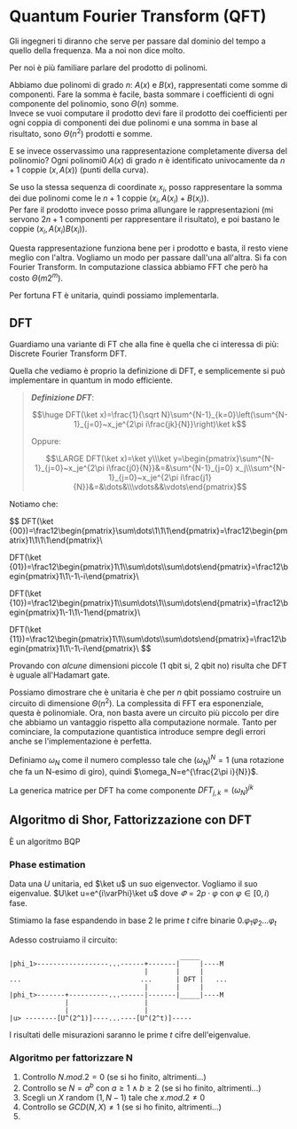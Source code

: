 # Quantum Fourier Transform (QFT)

Gli ingegneri ti diranno che serve per passare dal dominio del tempo a quello della frequenza. Ma a noi non dice molto.

Per noi è più familiare parlare del prodotto di polinomi.

Abbiamo due polinomi di grado $n$: $A(x)$ e $B(x)$, rappresentati come somme di componenti. Fare la somma è facile, basta sommare i coefficienti di ogni componente del polinomio, sono $\Theta(n)$ somme.\
Invece se vuoi computare il prodotto devi fare il prodotto dei coefficienti per ogni coppia di componenti dei due polinomi e una somma in base al risultato, sono $\Theta(n^2)$ prodotti e somme.

E se invece osservassimo una rappresentazione completamente diversa del polinomio?
Ogni polinomi0 $A(x)$ di grado $n$ è identificato univocamente da $n+1$ coppie $(x,A(x))$ (punti della curva).

Se uso la stessa sequenza di coordinate $x_i$, posso rappresentare la somma dei due polinomi come le $n+1$ coppie $(x_i,A(x_i)+B(x_i))$.\
Per fare il prodotto invece posso prima allungare le rappresentazioni (mi servono $2n+1$ componenti per rappresentare il risultato), e poi bastano le coppie $(x_i,A(x_i)B(x_i))$.

Questa rappresentazione funziona bene per i prodotto e basta, il resto viene meglio con l'altra. Vogliamo un modo per passare dall'una all'altra. Si fa con Fourier Transform. In computazione classica abbiamo FFT che però ha costo $\Theta(m2^m)$.

Per fortuna FT è unitaria, quindi possiamo implementarla.

## DFT

Guardiamo una variante di FT che alla fine è quella che ci interessa di più: Discrete Fourier Transform DFT.

Quella che vediamo è proprio la definizione di DFT, e semplicemente si può implementare in quantum in modo efficiente.

> ***Definizione DFT***:
>
> $$\huge DFT(\ket x)=\frac{1}{\sqrt N}\sum^{N-1}_{k=0}\left(\sum^{N-1}_{j=0}~x_je^{2\pi i\frac{jk}{N}}\right)\ket k$$
>
> Oppure:
> 
> $$\LARGE DFT(\ket x)=\ket y\\\ket y=\begin{pmatrix}\sum^{N-1}_{j=0}~x_je^{2\pi i\frac{j0}{N}}&=&\sum^{N-1}_{j=0} x_j\\\sum^{N-1}_{j=0}~x_je^{2\pi i\frac{j1}{N}}&=&\dots&\\\vdots&&\vdots\end{pmatrix}$$


Notiamo che:

$$
DFT(\ket {00})=\frac12\begin{pmatrix}\sum\dots\\1\\1\\1\end{pmatrix}=\frac12\begin{pmatrix}1\\1\\1\\1\end{pmatrix}\\

DFT(\ket {01})=\frac12\begin{pmatrix}1\\1\\\sum\dots\\\sum\dots\end{pmatrix}=\frac12\begin{pmatrix}1\\1\\-1\\-i\end{pmatrix}\\

DFT(\ket {10})=\frac12\begin{pmatrix}1\\\sum\dots\\1\\\sum\dots\end{pmatrix}=\frac12\begin{pmatrix}1\\-1\\1\\-1\end{pmatrix}\\

DFT(\ket {11})=\frac12\begin{pmatrix}1\\1\\\sum\dots\\\sum\dots\end{pmatrix}=\frac12\begin{pmatrix}1\\1\\-1\\-i\end{pmatrix}\\
$$

Provando con *alcune* dimensioni piccole (1 qbit si, 2 qbit no) risulta che DFT è uguale all'Hadamart gate.

Possiamo dimostrare che è unitaria è che per $n$ qbit possiamo costruire un circuito di dimensione $\Theta(n^2)$. La complessita di FFT era esponenziale, questa è polinomiale. Ora, non basta avere un circuito più piccolo per dire che abbiamo un vantaggio rispetto alla computazione normale. Tanto per cominciare, la computazione quantistica introduce sempre degli errori anche se l'implementazione è perfetta.

Definiamo $\omega_N$ come il numero complesso tale che $(\omega_N)^N=1$ (una rotazione che fa un N-esimo di giro), quindi $\omega_N=e^{\frac{2\pi i}{N}}$.

La generica matrice per DFT ha come componente $DFT_{j,k}=(\omega_N)^{jk}$

## Algoritmo di Shor, Fattorizzazione con DFT

È un algoritmo BQP

### Phase estimation

Data una $U$ unitaria, ed $\ket u$ un suo eigenvector. Vogliamo il suo eigenvalue.
$U\ket u=e^{i\varPhi}\ket u$ dove $\varPhi=2p\cdot\varphi$ con $\varphi\in[0,i)$ fase.

Stimiamo la fase espandendo in base 2 le prime $t$ cifre binarie $0.\varphi_1\varphi_2...\varphi_t$

Adesso costruiamo il circuito:

```
                                           _____
|phi_1>------------------...------+-------|     |----M
                                  |       |     |
...                              ...      | DFT |   ...
                                  |       |     |
|phi_t>-------+----------...------|-------|_____|----M
              |                   |
              |                   |
|u> --------[U^(2^1)]----...----[U^(2^t)]-----

```

I risultati delle misurazioni saranno le prime $t$ cifre dell'eigenvalue.

### Algoritmo per fattorizzare N

1. Controllo $N.mod.2=0$ (se si ho finito, altrimenti...)
2. Controllo se $N=a^b$ con $a\geq1\land b\geq2$ (se si ho finito, altrimenti...)
3. Scegli un $X$ random $(1,N-1)$ tale che $x.mod.2\neq0$
4. Controllo se $GCD(N,X)\neq 1$ (se si ho finito, altrimenti...)
5. 